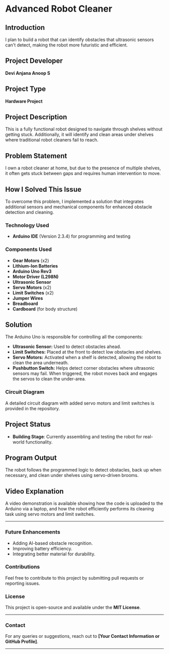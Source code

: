 # Advanced Robot Cleaner

## Introduction
I plan to build a robot that can identify obstacles that ultrasonic sensors can't detect, making the robot more futuristic and efficient.

## Project Developer
**Devi Anjana Anoop S**

## Project Type
**Hardware Project**

## Project Description
This is a fully functional robot designed to navigate through shelves without getting stuck. Additionally, it will identify and clean areas under shelves where traditional robot cleaners fail to reach.

## Problem Statement
I own a robot cleaner at home, but due to the presence of multiple shelves, it often gets stuck between gaps and requires human intervention to move.

## How I Solved This Issue
To overcome this problem, I implemented a solution that integrates additional sensors and mechanical components for enhanced obstacle detection and cleaning.

### Technology Used
- **Arduino IDE** (Version 2.3.4) for programming and testing

### Components Used
- **Gear Motors** (x2)
- **Lithium-Ion Batteries**
- **Arduino Uno Rev3**
- **Motor Driver (L298N)**
- **Ultrasonic Sensor**
- **Servo Motors** (x2)
- **Limit Switches** (x2)
- **Jumper Wires**
- **Breadboard**
- **Cardboard** (for body structure)

## Solution
The Arduino Uno is responsible for controlling all the components:
- **Ultrasonic Sensor:** Used to detect obstacles ahead.
- **Limit Switches:** Placed at the front to detect low obstacles and shelves.
- **Servo Motors:** Activated when a shelf is detected, allowing the robot to clean the area underneath.
- **Pushbutton Switch:** Helps detect corner obstacles where ultrasonic sensors may fail. When triggered, the robot moves back and engages the servos to clean the under-area.

### Circuit Diagram
A detailed circuit diagram with added servo motors and limit switches is provided in the repository.

## Project Status
- **Building Stage**: Currently assembling and testing the robot for real-world functionality.

## Program Output
The robot follows the programmed logic to detect obstacles, back up when necessary, and clean under shelves using servo-driven brooms.

## Video Explanation
A video demonstration is available showing how the code is uploaded to the Arduino via a laptop, and how the robot efficiently performs its cleaning task using servo motors and limit switches.

---

### Future Enhancements
- Adding AI-based obstacle recognition.
- Improving battery efficiency.
- Integrating better material for durability.

### Contributions
Feel free to contribute to this project by submitting pull requests or reporting issues.

### License
This project is open-source and available under the **MIT License**.

---

### Contact
For any queries or suggestions, reach out to **[Your Contact Information or GitHub Profile]**.

---


